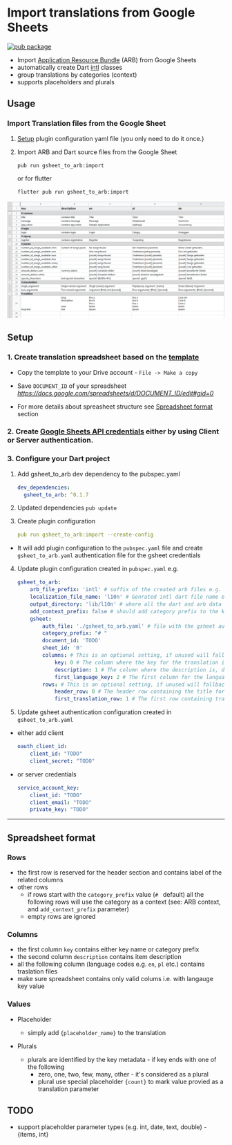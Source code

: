 # Import translations from Google Sheets 

[![pub package](https://img.shields.io/pub/v/gsheet_to_arb.svg)](https://pub.dartlang.org/packages/gsheet_to_arb)


- Import [Application Resource Bundle](https://github.com/googlei18n/app-resource-bundle/wiki/ApplicationResourceBundleSpecification) (ARB) from Google Sheets
- automatically create Dart [intl](https://pub.dev/packages/intl) classes
- group translations by categories (context) 
- supports placeholders and plurals

## Usage

### Import Translation files from the Google Sheet

1. [Setup](#setup) plugin configuration yaml file (you only need to do it once.)

2. Import ARB and Dart source files from the Google Sheet

    ```
    pub run gsheet_to_arb:import
    ```
    or for flutter

    ```
    flutter pub run gsheet_to_arb:import
    ```

 ![](doc/gsheet.png) 


## Setup

### 1. Create translation spreadsheet based on the [template](https://docs.google.com/spreadsheets/d/1CwFRjtiCmCl8yvP55yBT70h-Yt00CcigD816hsGo7KU/edit?usp=sharing)


- Copy the template to your Drive account - `File -> Make a copy`

- Save `DOCUMENT_ID` of your spreadsheet *https://docs.google.com/spreadsheets/d/DOCUMENT_ID/edit#gid=0*

- For more details about spreasheet structure see [Spreadsheet format](#Spreadsheet-format) section

### 2. Create [Google Sheets API credentials](doc/Authentication.md) either by using Client or Server authentication.

### 3. Configure your Dart project

1. Add gsheet_to_arb dev dependency to the pubspec.yaml
    ```yaml
    dev_dependencies:
      gsheet_to_arb: ^0.1.7
    ```

2. Updated dependencies
    ```pub update```

3. Create plugin configuration
    ```yaml
    pub run gsheet_to_arb:import --create-config
    ```
- It will add plugin configuration to the `pubspec.yaml` file and create `gsheet_to_arb.yaml` authentication file for the gsheet credentials

4. Update plugin configuration created in ```pubspec.yaml``` e.g.
    ```yaml
    gsheet_to_arb: 
        arb_file_prefix: 'intl' # suffix of the created arb files e.g. intl_en.arb
        localization_file_name: 'l10n' # Genrated intl dart file name e.g. L10n.dart
        output_directory: 'lib/l10n' # where all the dart and arb data are stored
        add_context_prefix: false # should add category prefix to the keys e.g. common_app_title
        gsheet: 
            auth_file: './gsheet_to_arb.yaml' # file with the gsheet authentication configuration
            category_prefix: "# " 
            document_id: 'TODO'
            sheet_id: '0'
            columns: # This is an optional setting, if unused will fallback to default values
                key: 0 # The column where the key for the translation is, defaults to 0
                description: 1 # The column where the description is, defaults to 1
                first_language_key: 2 # The first column for the language copy, assumes that all other columns after this one also contains a language translation, defaults to 2
            rows: # This is an optional setting, if unused will fallback to default values
                header_row: 0 # The header row containing the title for each column, such as language codes, defaults to 0
                first_translation_row: 1 # The first row containing transaltions that should be parsed, assumes that all rows after this one also should be parsed, defaults 1
    ```

5. Update gsheet authentication configuration created in ```gsheet_to_arb.yaml```
- either add client
    ```yaml
    oauth_client_id: 
        client_id: "TODO"
        client_secret: "TODO"
    ```
- or server credentials
    ```yaml
    service_account_key: 
        client_id: "TODO"
        client_email: "TODO"
        private_key: "TODO"
    ```
---   

## Spreadsheet format

### Rows

- the first row is reserved for the header section and contains label of the related columns
- other rows
    - if rows start with the `category_prefix` value (`# ` default) all the following rows will use the category as a context (see: ARB context, and `add_context_prefix` parameter)
    - empty rows are ignored

### Columns

- the first column `key` contains either key name or category prefix
- the second column `description` contains item description
- all the following column (language codes e.g. `en`, `pl` etc.) contains traslation files
- make sure spreadsheet contains only valid colums i.e. with langauge key value

### Values
- Placeholder 
    - simply add `{placeholder_name}` to the translation

- Plurals
    - plurals are identified by the key metadata - if key ends with one of the following
        - zero, one, two, few, many, other - it's considered as a plural
        - plural use special placeholder `{count}` to mark value provied as a translation parameter

## TODO
- support placeholder parameter types (e.g. int, date, text, double) - {items, int}

